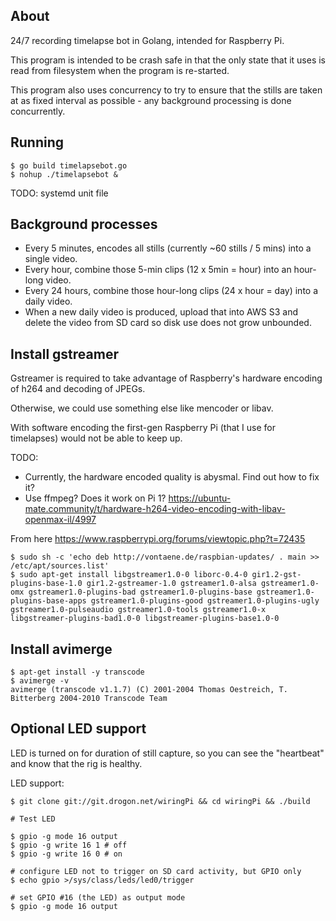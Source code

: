 About
-----

24/7 recording timelapse bot in Golang, intended for Raspberry Pi.

This program is intended to be crash safe in that the only state that it uses is
read from filesystem when the program is re-started.

This program also uses concurrency to try to ensure that the stills are taken at as
fixed interval as possible - any background processing is done concurrently.


Running
-------

```
$ go build timelapsebot.go
$ nohup ./timelapsebot &
```

TODO: systemd unit file


Background processes
--------------------

- Every 5 minutes, encodes all stills (currently ~60 stills / 5 mins) into a single video.
- Every hour, combine those 5-min clips (12 x 5min = hour) into an hour-long video.
- Every 24 hours, combine those hour-long clips (24 x hour = day) into a daily video.
- When a new daily video is produced, upload that into AWS S3 and delete the video
  from SD card so disk use does not grow unbounded.


Install gstreamer
-----------------

Gstreamer is required to take advantage of Raspberry's hardware encoding of h264 and decoding of JPEGs.

Otherwise, we could use something else like mencoder or libav.

With software encoding the first-gen Raspberry Pi (that I use for timelapses) would not be able to keep up.

TODO:

- Currently, the hardware encoded quality is abysmal. Find out how to fix it?
- Use ffmpeg? Does it work on Pi 1? https://ubuntu-mate.community/t/hardware-h264-video-encoding-with-libav-openmax-il/4997

From here https://www.raspberrypi.org/forums/viewtopic.php?t=72435

```
$ sudo sh -c 'echo deb http://vontaene.de/raspbian-updates/ . main >> /etc/apt/sources.list'
$ sudo apt-get install libgstreamer1.0-0 liborc-0.4-0 gir1.2-gst-plugins-base-1.0 gir1.2-gstreamer-1.0 gstreamer1.0-alsa gstreamer1.0-omx gstreamer1.0-plugins-bad gstreamer1.0-plugins-base gstreamer1.0-plugins-base-apps gstreamer1.0-plugins-good gstreamer1.0-plugins-ugly gstreamer1.0-pulseaudio gstreamer1.0-tools gstreamer1.0-x libgstreamer-plugins-bad1.0-0 libgstreamer-plugins-base1.0-0
```

Install avimerge
----------------

```
$ apt-get install -y transcode
$ avimerge -v
avimerge (transcode v1.1.7) (C) 2001-2004 Thomas Oestreich, T. Bitterberg 2004-2010 Transcode Team
```


Optional LED support
--------------------

LED is turned on for duration of still capture, so you can see the "heartbeat" and know that the rig is healthy.

LED support:

```
$ git clone git://git.drogon.net/wiringPi && cd wiringPi && ./build

# Test LED

$ gpio -g mode 16 output
$ gpio -g write 16 1 # off
$ gpio -g write 16 0 # on

# configure LED not to trigger on SD card activity, but GPIO only
$ echo gpio >/sys/class/leds/led0/trigger

# set GPIO #16 (the LED) as output mode
$ gpio -g mode 16 output
```


